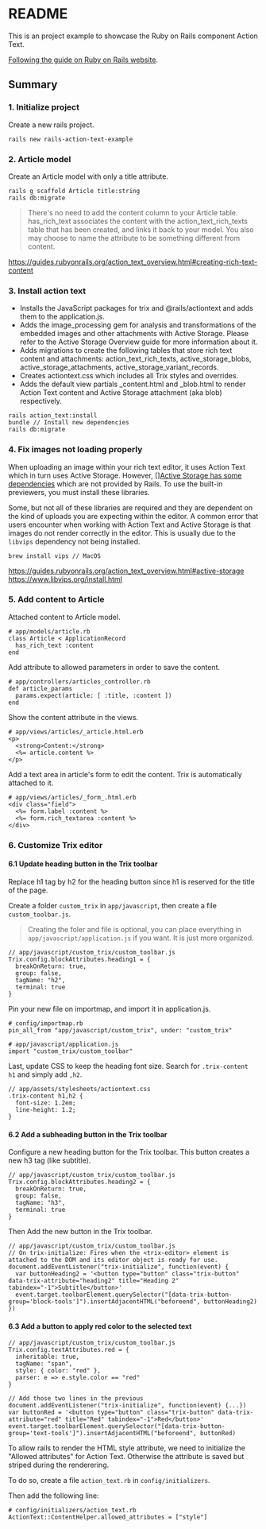 # README

This is an project example to showcase the Ruby on Rails component Action Text.

[Following the guide on Ruby on Rails website](https://guides.rubyonrails.org/action_text_overview.html).

## Summary

### 1. Initialize project

Create a new rails project.

`rails new rails-action-text-example`

### 2. Article model

Create an Article model with only a title attribute.

```
rails g scaffold Article title:string
rails db:migrate
```

> There's no need to add the content column to your Article table. has_rich_text associates the content with the action_text_rich_texts table that has been created, and links it back to your model. You also may choose to name the attribute to be something different from content.

https://guides.rubyonrails.org/action_text_overview.html#creating-rich-text-content

### 3. Install action text

* Installs the JavaScript packages for trix and @rails/actiontext and adds them to the application.js.
* Adds the image_processing gem for analysis and transformations of the embedded images and other attachments with Active Storage. Please refer to the Active Storage Overview guide for more information about it.
* Adds migrations to create the following tables that store rich text content and attachments: action_text_rich_texts, active_storage_blobs, active_storage_attachments, active_storage_variant_records.
* Creates actiontext.css which includes all Trix styles and overrides.
* Adds the default view partials _content.html and _blob.html to render Action Text content and Active Storage attachment (aka blob) respectively.

```
rails action_text:install
bundle // Install new dependencies
rails db:migrate
```

### 4. Fix images not loading properly

When uploading an image within your rich text editor, it uses Action Text which in turn uses Active Storage. However, [][Active Storage has some dependencies](https://guides.rubyonrails.org/active_storage_overview.html#requirements) which are not provided by Rails. To use the built-in previewers, you must install these libraries.

Some, but not all of these libraries are required and they are dependent on the kind of uploads you are expecting within the editor. A common error that users encounter when working with Action Text and Active Storage is that images do not render correctly in the editor. This is usually due to the `libvips` dependency not being installed.

```
brew install vips // MacOS
```

https://guides.rubyonrails.org/action_text_overview.html#active-storage
https://www.libvips.org/install.html

### 5. Add content to Article

Attached content to Article model.

```
# app/models/article.rb
class Article < ApplicationRecord
  has_rich_text :content
end
```

Add attribute to allowed parameters in order to save the content.

```
# app/controllers/articles_controller.rb
def article_params
  params.expect(article: [ :title, :content ])
end
```

Show the content attribute in the views.

```
# app/views/articles/_article.html.erb
<p>
  <strong>Content:</strong>
  <%= article.content %>
</p>
```

Add a text area in article's form to edit the content. Trix is automatically attached to it.

```
# app/views/articles/_form_.html.erb
<div class="field">
  <%= form.label :content %>
  <%= form.rich_textarea :content %>
</div>
```

### 6. Customize Trix editor

#### 6.1 Update heading button in the Trix toolbar

Replace h1 tag by h2 for the heading button since h1 is reserved for the title of the page.

Create a folder `custom_trix` in `app/javascript`, then create a file `custom_toolbar.js`.

>Creating the foler and file is optional, you can place everything in `app/javascript/application.js` if you want. It is just more organized.

```
// app/javascript/custom_trix/custom_toolbar.js
Trix.config.blockAttributes.heading1 = {
  breakOnReturn: true,
  group: false,
  tagName: "h2",
  terminal: true
}
```

Pin your new file on importmap, and import it in application.js.

```
# config/importmap.rb
pin_all_from "app/javascript/custom_trix", under: "custom_trix"

# app/javascript/application.js
import "custom_trix/custom_toolbar"
```

Last, update CSS to keep the heading font size. Search for `.trix-content h1` and simply add `,h2`.

```
// app/assets/stylesheets/actiontext.css
.trix-content h1,h2 {
  font-size: 1.2em;
  line-height: 1.2;
}
```

#### 6.2 Add a subheading button in the Trix toolbar

Configure a new heading button for the Trix toolbar. This button creates a new h3 tag (like subtitle).

```
// app/javascript/custom_trix/custom_toolbar.js
Trix.config.blockAttributes.heading2 = {
  breakOnReturn: true,
  group: false,
  tagName: "h3",
  terminal: true
}
```

Then Add the new button in the Trix toolbar.

```
// app/javascript/custom_trix/custom_toolbar.js
// On trix-initialize: Fires when the <trix-editor> element is attached to the DOM and its editor object is ready for use.
document.addEventListener("trix-initialize", function(event) {
  var buttonHeading2 = '<button type="button" class="trix-button" data-trix-attribute="heading2" title="Heading 2" tabindex="-1">Subtitle</button>'
  event.target.toolbarElement.querySelector("[data-trix-button-group='block-tools']").insertAdjacentHTML("beforeend", buttonHeading2)
})
```

#### 6.3 Add a button to apply red color to the selected text

```
// app/javascript/custom_trix/custom_toolbar.js
Trix.config.textAttributes.red = {
  inheritable: true,
  tagName: "span",
  style: { color: "red" },
  parser: e => e.style.color == "red"
}

// Add those two lines in the previous document.addEventListener("trix-initialize", function(event) {...})
var buttonRed = '<button type="button" class="trix-button" data-trix-attribute="red" title="Red" tabindex="-1">Red</button>'
event.target.toolbarElement.querySelector("[data-trix-button-group='text-tools']").insertAdjacentHTML("beforeend", buttonRed)
```

To allow rails to render the HTML style attribute, we need to initialize the "Allowed attributes" for Action Text. Otherwise the attribute is saved but striped during the renderering.

To do so, create a file `action_text.rb` in `config/initializers`.

Then add the following line:

```
# config/initializers/action_text.rb
ActionText::ContentHelper.allowed_attributes = ["style"]
```